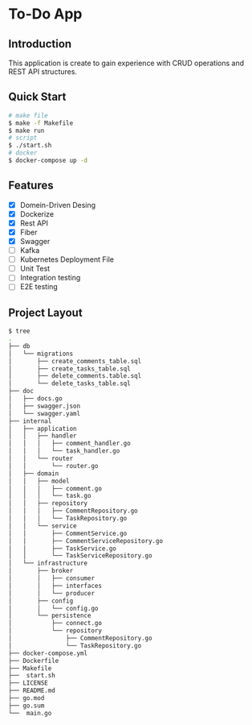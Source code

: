 # To-Do App

## Introduction

This application is create to gain experience with CRUD operations and REST API structures.

## Quick Start

```Bash
# make file
$ make -f Makefile
$ make run
# script
$ ./start.sh
# docker
$ docker-compose up -d
```

## Features

- [X] Domein-Driven Desing
- [X] Dockerize
- [X] Rest API
- [X] Fiber
- [X] Swagger
- [ ] Kafka
- [ ] Kubernetes Deployment File
- [ ] Unit Test
- [ ] Integration testing
- [ ] E2E testing

## Project Layout

```Bash
$ tree 
.
├── db
│   └── migrations
│       ├── create_comments_table.sql
│       ├── create_tasks_table.sql
│       ├── delete_comments.table.sql
│       └── delete_tasks_table.sql
├── doc
│   ├── docs.go
│   ├── swagger.json
│   └── swagger.yaml
├── internal
│   ├── application
│   │   ├── handler
│   │   │   ├── comment_handler.go
│   │   │   └── task_handler.go
│   │   └── router
│   │       └── router.go
│   ├── domain
│   │   ├── model
│   │   │   ├── comment.go
│   │   │   └── task.go
│   │   ├── repository
│   │   │   ├── CommentRepository.go
│   │   │   └── TaskRepository.go
│   │   └── service
│   │       ├── CommentService.go
│   │       ├── CommentServiceRepository.go
│   │       ├── TaskService.go
│   │       └── TaskServiceRepository.go
│   └── infrastructure
│       ├── broker
│       │   ├── consumer
│       │   ├── interfaces
│       │   └── producer
│       ├── config
│       │   └── config.go
│       └── persistence
│           ├── connect.go
│           └── repository
│               ├── CommentRepository.go
│               └── TaskRepository.go
├── docker-compose.yml
├── Dockerfile
├── Makefile
├──  start.sh
├── LICENSE
├── README.md
├── go.mod
├── go.sum
└──  main.go
```
